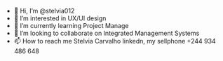 - 👋 Hi, I’m @stelvia012
- 👀 I’m interested in UX/UI design
- 🌱 I’m currently learning Project Manage
- 💞️ I’m looking to collaborate on Integrated Management Systems
- 📫 How to reach me Stelvia Carvalho linkedn, my sellphone +244 934 486 648

<!---
stelvia012/stelvia012 is a ✨ special ✨ repository because its `README.md` (this file) appears on your GitHub profile.
You can click the Preview link to take a look at your changes.
--->
